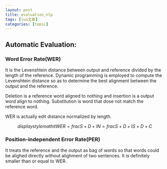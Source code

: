 ```yaml
---
layout: post
title: evaluation_nlp 
tags: [lua文章]
categories: [topic]
---
```

## Automatic Evaluation:

### Word Error Rate(WER)

It is the Levenshtein distance between output and reference divided by the
length of the reference. Dynamic programming is employed to compute the
Levenshtein distance so as to determine the best alignment between the output
and the reference.

Deletion is a reference word aligned to nothing and insertion is a output word
align to nothing. Substitution is word that dose not match the reference word.

WER is actually edit distance normalized by length.

$${displaystyle {mathit {WER}}={frac {S+D+I}{N}}={frac {S+D+I}{S+D+C}}}$$

### Position-independent Error Rate(PER)

It treats the reference and the output as bag of words so that words could be
alighed directly without alighment of two sentences. It is definitely smaller
than or equal to WER.